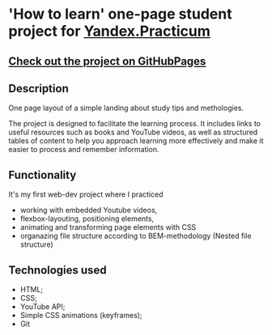 # 'How to learn' one-page student project for [Yandex.Practicum](https://practicum.com)

## [Check out the project on GitHubPages](https://anastasiiauferova.github.io/how-to-learn/index.html)

## Description

One page layout of a simple landing about study tips and methologies.

The project is designed to facilitate the learning process. It includes links to useful resources such as books and YouTube videos, as well as structured tables of content to help you approach learning more effectively and make it easier to process and remember information.

## Functionality

It's my first web-dev project where I practiced 

* working with embedded Youtube videos,
* flexbox-layouting, positioning elements,
* animating and transforming page elements with CSS
* organazing file structure according to BEM-methodology (Nested file structure)

## Technologies used

* HTML;
* CSS;
* YouTube API;
* Simple CSS animations (keyframes);
* Git
